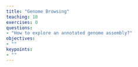 ```yaml
---
title: "Genome Browsing"
teaching: 10
exercises: 0
questions:
- "How to explore an annotated genome assembly?"
objectives:
- ""
keypoints:
- ""
---
```

